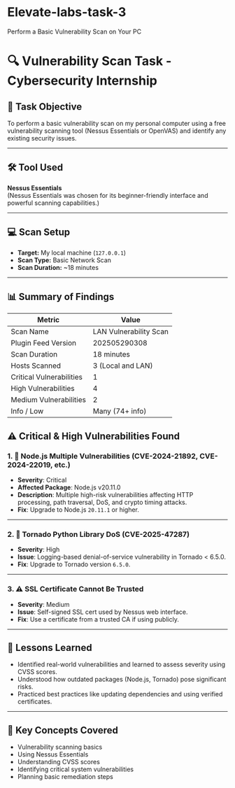 # Elevate-labs-task-3
Perform a Basic Vulnerability Scan on Your PC
# 🔍 Vulnerability Scan Task - Cybersecurity Internship

## 📌 Task Objective
To perform a basic vulnerability scan on my personal computer using a free vulnerability scanning tool (Nessus Essentials or OpenVAS) and identify any existing security issues.

---

## 🛠 Tool Used
**Nessus Essentials**  
(Nessus Essentials was chosen for its beginner-friendly interface and powerful scanning capabilities.)

---

## 💻 Scan Setup

- **Target:** My local machine (`127.0.0.1`)
- **Scan Type:** Basic Network Scan
- **Scan Duration:** ~18 minutes

---

## 📊 Summary of Findings


| Metric                    | Value              |
|---------------------------|--------------------|
| Scan Name                 | LAN Vulnerability Scan |
| Plugin Feed Version       | 202505290308       |
| Scan Duration             | 18 minutes         |
| Hosts Scanned             | 3 (Local and LAN)  |
| Critical Vulnerabilities  | 1                  |
| High Vulnerabilities      | 4                  |
| Medium Vulnerabilities    | 2                  |
| Info / Low                | Many (74+ info)    |


## ⚠️ Critical & High Vulnerabilities Found

### 1. 🛑 Node.js Multiple Vulnerabilities (CVE-2024-21892, CVE-2024-22019, etc.)
- **Severity**: Critical
- **Affected Package**: Node.js v20.11.0
- **Description**: Multiple high-risk vulnerabilities affecting HTTP processing, path traversal, DoS, and crypto timing attacks.
- **Fix**: Upgrade to Node.js `20.11.1` or higher.

---

### 2. 🚨 Tornado Python Library DoS (CVE-2025-47287)
- **Severity**: High
- **Issue**: Logging-based denial-of-service vulnerability in Tornado < 6.5.0.
- **Fix**: Upgrade to Tornado version `6.5.0`.

---

### 3. ⚠️ SSL Certificate Cannot Be Trusted
- **Severity**: Medium
- **Issue**: Self-signed SSL cert used by Nessus web interface.
- **Fix**: Use a certificate from a trusted CA if using publicly.

---

## 🧠 Lessons Learned
- Identified real-world vulnerabilities and learned to assess severity using CVSS scores.
- Understood how outdated packages (Node.js, Tornado) pose significant risks.
- Practiced best practices like updating dependencies and using verified certificates.

---

## 📖 Key Concepts Covered

- Vulnerability scanning basics  
- Using Nessus Essentials  
- Understanding CVSS scores  
- Identifying critical system vulnerabilities  
- Planning basic remediation steps




